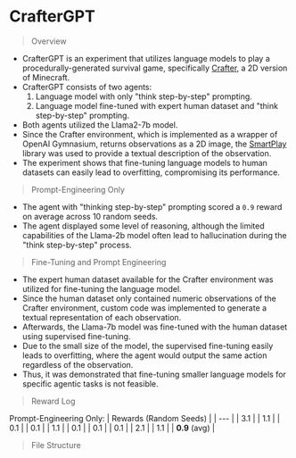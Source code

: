# CrafterGPT

> Overview

- CrafterGPT is an experiment that utilizes language models to play a procedurally-generated survival game, specifically [Crafter](https://github.com/danijar/crafter), a 2D version of Minecraft.
- CrafterGPT consists of two agents:
  1. Language model with only "think step-by-step" prompting.
  2. Language model fine-tuned with expert human dataset and "think step-by-step" prompting.
- Both agents utilized the Llama2-7b model.
- Since the Crafter environment, which is implemented as a wrapper of OpenAI Gymnasium, returns observations as a 2D image, the [SmartPlay](https://github.com/microsoft/SmartPlay) library was used to provide a textual description of the observation.
- The experiment shows that fine-tuning language models to human datasets can easily lead to overfitting, compromising its performance.

> Prompt-Engineering Only

- The agent with "thinking step-by-step" prompting scored a `0.9` reward on average across 10 random seeds.
- The agent displayed some level of reasoning, although the limited capabilities of the Llama-2b model often lead to hallucination during the "think step-by-step" process.

> Fine-Tuning and Prompt Engineering

- The expert human dataset available for the Crafter environment was utilized for fine-tuning the language model.
- Since the human dataset only contained numeric observations of the Crafter environment, custom code was implemented to generate a textual representation of each observation.
- Afterwards, the Llama-7b model was fine-tuned with the human dataset using supervised fine-tuning.
- Due to the small size of the model, the supervised fine-tuning easily leads to overfitting, where the agent would output the same action regardless of the observation.
- Thus, it was demonstrated that fine-tuning smaller language models for specific agentic tasks is not feasible.

> Reward Log

Prompt-Engineering Only:
| Rewards (Random Seeds) |
| --- |
| 3.1 |
| 1.1 |
| 0.1 |
| 0.1 |
| 1.1 |
| 0.1 |
| 0.1 |
| 0.1 |
| 2.1 |
| 1.1 |
| **0.9** (avg) |

> File Structure

